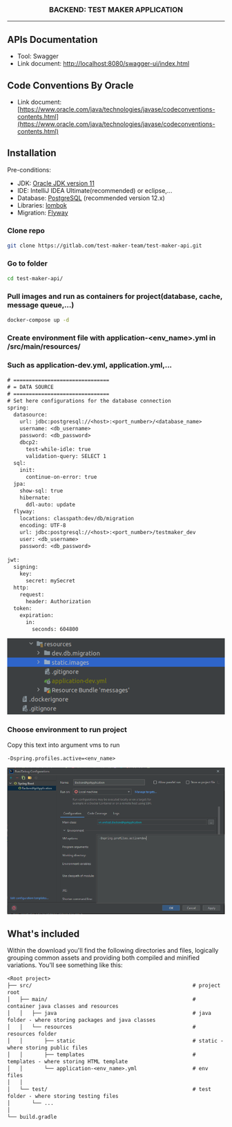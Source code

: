 <h3 style="text-align: center">
    BACKEND: TEST MAKER APPLICATION
</h3>

---

APIs Documentation
------------
- Tool: Swagger
- Link document: [http://localhost:8080/swagger-ui/index.html](http://localhost:8080/swagger-ui/index.html)

Code Conventions By Oracle
------------
- Link document: [https://www.oracle.com/java/technologies/javase/codeconventions-contents.html](https://www.oracle.com/java/technologies/javase/codeconventions-contents.html)

Installation
------------

Pre-conditions:
- JDK: [Oracle JDK version 11](https://www.oracle.com/java/technologies/javase/jdk11-archive-downloads.html)
- IDE: IntelliJ IDEA Ultimate(recommended) or eclipse,...
- Database: [PostgreSQL](https://www.postgresql.org/download/) (recommended version 12.x)
- Libraries: [lombok](https://projectlombok.org/)
- Migration: [Flyway](https://flywaydb.org/)

### Clone repo

``` bash
git clone https://gitlab.com/test-maker-team/test-maker-api.git
```

### Go to folder

``` bash
cd test-maker-api/
```

### Pull images and run as containers for project(database, cache, message queue,...)
``` bash
docker-compose up -d
```

### Create environment file with application-<env_name>.yml in <project>/src/main/resources/

### Such as application-dev.yml, application.yml,...

```text
# ===============================
# = DATA SOURCE
# ===============================
# Set here configurations for the database connection
spring:
  datasource:
    url: jdbc:postgresql://<host>:<port_number>/<database_name>
    username: <db_username>
    password: <db_password>
    dbcp2:
      test-while-idle: true
      validation-query: SELECT 1
  sql:
    init:
      continue-on-error: true
  jpa:
    show-sql: true
    hibernate:
      ddl-auto: update
  flyway:
    locations: classpath:dev/db/migration
    encoding: UTF-8
    url: jdbc:postgresql://<host>:<port_number>/testmaker_dev
    user: <db_username>
    password: <db_password>

jwt:
  signing:
    key:
      secret: mySecret
  http:
    request:
      header: Authorization
  token:
    expiration:
      in:
        seconds: 604800

```

<p align="center">
    <img src="/src/main/resources/static/images/image_env_file.png" alt="Illustration for creating env files">
</p>

### Choose environment to run project

Copy this text into argument vms to run

```text
-Dspring.profiles.active=<env_name>
```

<p style="text-align: center">
    <img src="/src/main/resources/static/images/image_add_args.PNG" alt="Illustration for adding arguments">
</p>

## What's included

Within the download you'll find the following directories and files, logically grouping common assets and providing both
compiled and minified variations. You'll see something like this:

```
<Root project>
├── src/                                                    # project root
│   ├── main/                                               # container java classes and resources
│   │   ├── java                                            # java folder - where storing packages and java classes
│   │   └── resources                                       # resources folder
│   │       ├── static                                      # static - where storing public files
│   │       ├── templates                                   # templates - where storing HTML template
│   │       └── application-<env_name>.yml                  # env files
│   │
│   └── test/                                               # test folder - where storing testing files
│       └── ...
│
└── build.gradle

```